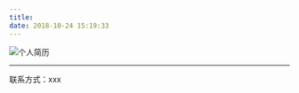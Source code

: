 ```yaml
---
title: 
date: 2018-10-24 15:19:33
---
```


![个人简历](/yu-design/images/江南大学研究生-俞灵洁-交互设计师.jpg)

---
联系方式：xxx